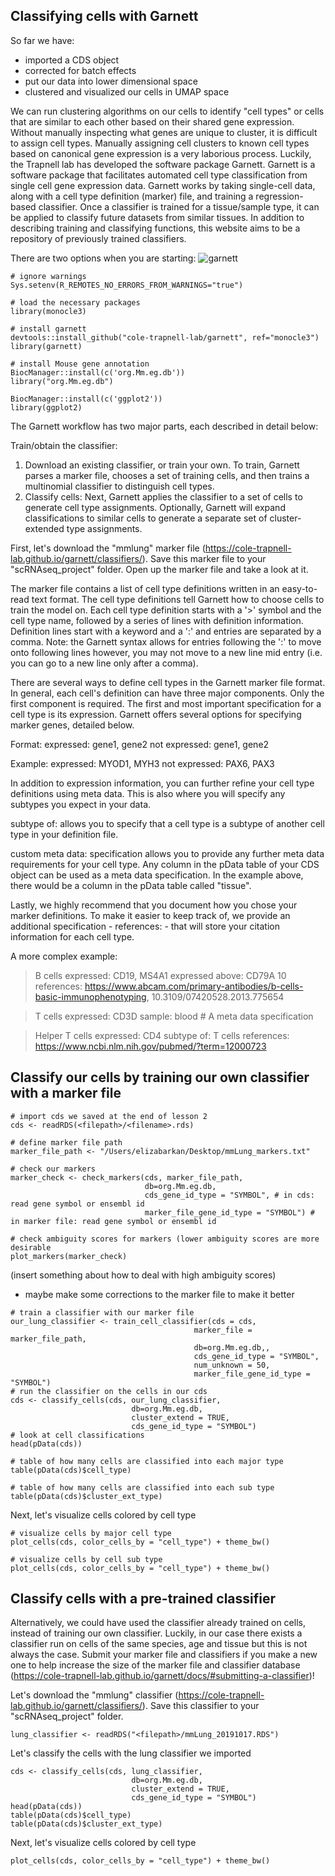 ## Classifying cells with Garnett

So far we have:
- imported a CDS object
- corrected for batch effects
- put our data into lower dimensional space
- clustered and visualized our cells in UMAP space

We can run clustering algorithms on our cells to identify "cell types" or cells that are similar to each other based on their shared gene expression. Without manually inspecting what genes are unique to cluster, it is difficult to assign cell types. Manually assigning cell clusters to known cell types based on canonical gene expression is a very laborious process. Luckily, the Trapnell lab has developed the software package Garnett. Garnett is a software package that facilitates automated cell type classification from single cell gene expression data. Garnett works by taking single-cell data, along with a cell type definition (marker) file, and training a regression-based classifier. Once a classifier is trained for a tissue/sample type, it can be applied to classify future datasets from similar tissues. In addition to describing training and classifying functions, this website aims to be a repository of previously trained classifiers.

There are two options when you are starting:
![garnett](https://cole-trapnell-lab.github.io/garnett/images/flow_chart.png)
```{r}
# ignore warnings
Sys.setenv(R_REMOTES_NO_ERRORS_FROM_WARNINGS="true")

# load the necessary packages
library(monocle3)

# install garnett
devtools::install_github("cole-trapnell-lab/garnett", ref="monocle3")
library(garnett)

# install Mouse gene annotation
BiocManager::install(c('org.Mm.eg.db'))
library("org.Mm.eg.db")

BiocManager::install(c('ggplot2'))
library(ggplot2)
```
The Garnett workflow has two major parts, each described in detail below:

Train/obtain the classifier:
1. Download an existing classifier, or train your own. To train, Garnett parses a marker file, chooses a set of training cells, and then trains a multinomial classifier to distinguish cell types.
2. Classify cells: Next, Garnett applies the classifier to a set of cells to generate cell type assignments. Optionally, Garnett will expand classifications to similar cells to generate a separate set of cluster-extended type assignments.

First, let's download the "mmlung" marker file (https://cole-trapnell-lab.github.io/garnett/classifiers/). Save this marker file to your "scRNAseq_project" folder. Open up the marker file and take a look at it. 

The marker file contains a list of cell type definitions written in an easy-to-read text format. The cell type definitions tell Garnett how to choose cells to train the model on. Each cell type definition starts with a '>' symbol and the cell type name, followed by a series of lines with definition information. Definition lines start with a keyword and a ':' and entries are separated by a comma. Note: the Garnett syntax allows for entries following the ':' to move onto following lines however, you may not move to a new line mid entry (i.e. you can go to a new line only after a comma).

There are several ways to define cell types in the Garnett marker file format. In general, each cell's definition can have three major components. Only the first component is required. The first and most important specification for a cell type is its expression. Garnett offers several options for specifying marker genes, detailed below.

Format:
expressed: gene1, gene2
not expressed: gene1, gene2

Example:
expressed: MYOD1, MYH3
not expressed: PAX6, PAX3

In addition to expression information, you can further refine your cell type definitions using meta data. This is also where you will specify any subtypes you expect in your data.

subtype of: allows you to specify that a cell type is a subtype of another cell type in your definition file.

custom meta data: specification allows you to provide any further meta data requirements for your cell type. Any column in the pData table of your CDS object can be used as a meta data specification. In the example above, there would be a column in the pData table called "tissue".

Lastly, we highly recommend that you document how you chose your marker definitions. To make it easier to keep track of, we provide an additional specification - references: - that will store your citation information for each cell type. 

A more complex example:
>B cells
expressed: CD19, MS4A1
expressed above: CD79A 10
references: https://www.abcam.com/primary-antibodies/b-cells-basic-immunophenotyping,
10.3109/07420528.2013.775654

>T cells
expressed: CD3D
sample: blood # A meta data specification

>Helper T cells
expressed: CD4
subtype of: T cells
references: https://www.ncbi.nlm.nih.gov/pubmed/?term=12000723

## Classify our cells by training our own classifier with a marker file
```{r}
# import cds we saved at the end of lesson 2
cds <- readRDS(<filepath>/<filename>.rds)

# define marker file path
marker_file_path <- "/Users/elizabarkan/Desktop/mmLung_markers.txt"

# check our markers
marker_check <- check_markers(cds, marker_file_path,
                              db=org.Mm.eg.db,
                              cds_gene_id_type = "SYMBOL", # in cds: read gene symbol or ensembl id
                              marker_file_gene_id_type = "SYMBOL") # in marker file: read gene symbol or ensembl id

# check ambiguity scores for markers (lower ambiguity scores are more desirable
plot_markers(marker_check)
```
(insert something about how to deal with high ambiguity scores)
  - maybe make some corrections to the marker file to make it better
```{r}
# train a classifier with our marker file
our_lung_classifier <- train_cell_classifier(cds = cds,
                                         marker_file = marker_file_path,
                                         db=org.Mm.eg.db,,
                                         cds_gene_id_type = "SYMBOL",
                                         num_unknown = 50,
                                         marker_file_gene_id_type = "SYMBOL")   
# run the classifier on the cells in our cds                              
cds <- classify_cells(cds, our_lung_classifier,
                           db=org.Mm.eg.db,
                           cluster_extend = TRUE,
                           cds_gene_id_type = "SYMBOL")
# look at cell classifications
head(pData(cds))

# table of how many cells are classified into each major type
table(pData(cds)$cell_type)

# table of how many cells are classified into each sub type
table(pData(cds)$cluster_ext_type)                           
```
Next, let's visualize cells colored by cell type
```{r}
# visualize cells by major cell type
plot_cells(cds, color_cells_by = "cell_type") + theme_bw()

# visualize cells by cell sub type
plot_cells(cds, color_cells_by = "cell_type") + theme_bw()
```
## Classify cells with a pre-trained classifier
Alternatively, we could have used the classifier already trained on cells, instead of training our own classifier. Luckily, in our case there exists a classifier run on cells of the same species, age and tissue but this is not always the case. Submit your marker file and classifiers if you make a new one to help increase the size of the marker file and classifier database (https://cole-trapnell-lab.github.io/garnett/docs/#submitting-a-classifier)!

Let's download the "mmlung" classifier (https://cole-trapnell-lab.github.io/garnett/classifiers/). Save this classifier to your "scRNAseq_project" folder.
```{r}
lung_classifier <- readRDS("<filepath>/mmLung_20191017.RDS")
```
Let's classify the cells with the lung classifier we imported
```{r}
cds <- classify_cells(cds, lung_classifier,
                           db=org.Mm.eg.db,
                           cluster_extend = TRUE,
                           cds_gene_id_type = "SYMBOL")
head(pData(cds))
table(pData(cds)$cell_type)
table(pData(cds)$cluster_ext_type)
```
Next, let's visualize cells colored by cell type
```{r}
plot_cells(cds, color_cells_by = "cell_type") + theme_bw()
```
